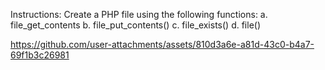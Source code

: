 Instructions:
Create a PHP file using the following functions:
a. file_get_contents
b. file_put_contents()
c. file_exists()
d. file()

https://github.com/user-attachments/assets/810d3a6e-a81d-43c0-b4a7-69f1b3c26981

